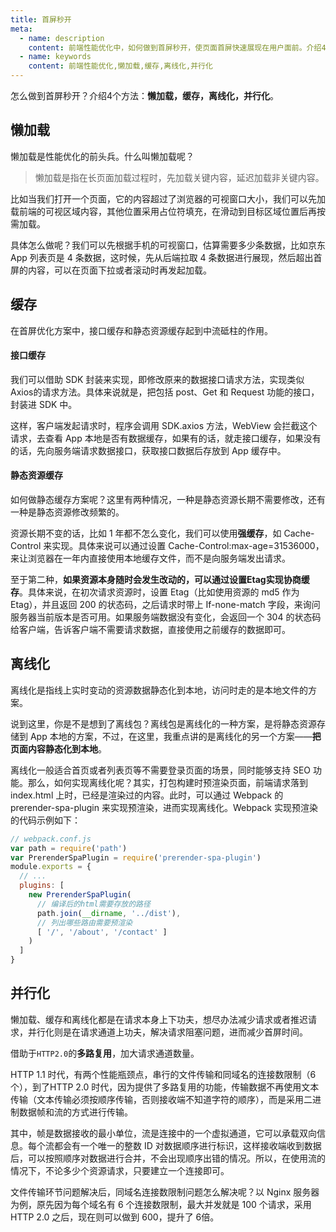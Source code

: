 ```yaml
---
title: 首屏秒开
meta:
  - name: description
    content: 前端性能优化中，如何做到首屏秒开，使页面首屏快速展现在用户面前。介绍4种方法：懒加载，缓存，离线化，并行化。
  - name: keywords
    content: 前端性能优化,懒加载,缓存,离线化,并行化
---
```

怎么做到首屏秒开？介绍4个方法：**懒加载，缓存，离线化，并行化**。
## 懒加载
懒加载是性能优化的前头兵。什么叫懒加载呢？
>懒加载是指在长页面加载过程时，先加载关键内容，延迟加载非关键内容。    

比如当我们打开一个页面，它的内容超过了浏览器的可视窗口大小，我们可以先加载前端的可视区域内容，其他位置采用占位符填充，在滑动到目标区域位置后再按需加载。

具体怎么做呢？我们可以先根据手机的可视窗口，估算需要多少条数据，比如京东 App 列表页是 4 条数据，这时候，先从后端拉取 4 条数据进行展现，然后超出首屏的内容，可以在页面下拉或者滚动时再发起加载。
## 缓存
在首屏优化方案中，接口缓存和静态资源缓存起到中流砥柱的作用。
#### 接口缓存
我们可以借助 SDK 封装来实现，即修改原来的数据接口请求方法，实现类似Axios的请求方法。具体来说就是，把包括 post、Get 和 Request 功能的接口，封装进 SDK 中。

这样，客户端发起请求时，程序会调用 SDK.axios 方法，WebView 会拦截这个请求，去查看 App 本地是否有数据缓存，如果有的话，就走接口缓存，如果没有的话，先向服务端请求数据接口，获取接口数据后存放到 App 缓存中。
#### 静态资源缓存
如何做静态缓存方案呢？这里有两种情况，一种是静态资源长期不需要修改，还有一种是静态资源修改频繁的。

资源长期不变的话，比如 1 年都不怎么变化，我们可以使用**强缓存**，如 Cache-Control 来实现。具体来说可以通过设置 Cache-Control:max-age=31536000，来让浏览器在一年内直接使用本地缓存文件，而不是向服务端发出请求。

至于第二种，**如果资源本身随时会发生改动的，可以通过设置Etag实现协商缓存**。具体来说，在初次请求资源时，设置 Etag（比如使用资源的 md5 作为 Etag），并且返回 200 的状态码，之后请求时带上 If-none-match 字段，来询问服务器当前版本是否可用。如果服务端数据没有变化，会返回一个 304 的状态码给客户端，告诉客户端不需要请求数据，直接使用之前缓存的数据即可。
## 离线化
离线化是指线上实时变动的资源数据静态化到本地，访问时走的是本地文件的方案。

说到这里，你是不是想到了离线包？离线包是离线化的一种方案，是将静态资源存储到 App 本地的方案，不过，在这里，我重点讲的是离线化的另一个方案——**把页面内容静态化到本地**。

离线化一般适合首页或者列表页等不需要登录页面的场景，同时能够支持 SEO 功能。那么，如何实现离线化呢？其实，打包构建时预渲染页面，前端请求落到 index.html 上时，已经是渲染过的内容。此时，可以通过 Webpack 的 prerender-spa-plugin 来实现预渲染，进而实现离线化。Webpack 实现预渲染的代码示例如下：
```js
// webpack.conf.js
var path = require('path')
var PrerenderSpaPlugin = require('prerender-spa-plugin')
module.exports = {
  // ...
  plugins: [
    new PrerenderSpaPlugin(
      // 编译后的html需要存放的路径
      path.join(__dirname, '../dist'),
      // 列出哪些路由需要预渲染
      [ '/', '/about', '/contact' ]
    )
  ]
}
```
## 并行化
懒加载、缓存和离线化都是在请求本身上下功夫，想尽办法减少请求或者推迟请求，并行化则是在请求通道上功夫，解决请求阻塞问题，进而减少首屏时间。

借助于```HTTP2.0```的**多路复用**，加大请求通道数量。

HTTP 1.1 时代，有两个性能瓶颈点，串行的文件传输和同域名的连接数限制（6个），到了HTTP 2.0 时代，因为提供了多路复用的功能，传输数据不再使用文本传输（文本传输必须按顺序传输，否则接收端不知道字符的顺序），而是采用二进制数据帧和流的方式进行传输。

其中，帧是数据接收的最小单位，流是连接中的一个虚拟通道，它可以承载双向信息。每个流都会有一个唯一的整数 ID 对数据顺序进行标识，这样接收端收到数据后，可以按照顺序对数据进行合并，不会出现顺序出错的情况。所以，在使用流的情况下，不论多少个资源请求，只要建立一个连接即可。

文件传输环节问题解决后，同域名连接数限制问题怎么解决呢？以 Nginx 服务器为例，原先因为每个域名有 6 个连接数限制，最大并发就是 100 个请求，采用 HTTP 2.0 之后，现在则可以做到 600，提升了 6倍。